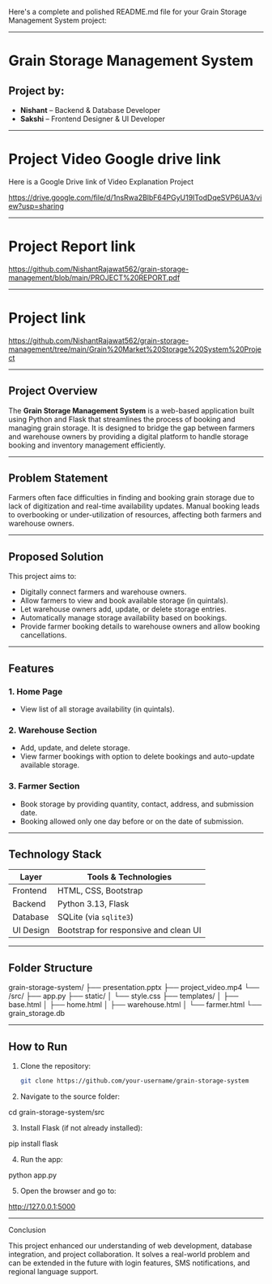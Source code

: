 Here's a complete and polished README.md file for your Grain Storage Management System project:


---

# Grain Storage Management System

## Project by:
- **Nishant** – Backend & Database Developer
- **Sakshi** – Frontend Designer & UI Developer

___

# Project Video Google drive link

Here is a Google Drive link of Video Explanation Project

https://drive.google.com/file/d/1nsRwa2BlbF64PGyU19ITodDqeSVP6UA3/view?usp=sharing

___

# Project Report link

https://github.com/NishantRajawat562/grain-storage-management/blob/main/PROJECT%20REPORT.pdf


---

# Project link

https://github.com/NishantRajawat562/grain-storage-management/tree/main/Grain%20Market%20Storage%20System%20Project

___

## Project Overview

The **Grain Storage Management System** is a web-based application built using Python and Flask that streamlines the process of booking and managing grain storage. It is designed to bridge the gap between farmers and warehouse owners by providing a digital platform to handle storage booking and inventory management efficiently.

---

## Problem Statement

Farmers often face difficulties in finding and booking grain storage due to lack of digitization and real-time availability updates. Manual booking leads to overbooking or under-utilization of resources, affecting both farmers and warehouse owners.

---

## Proposed Solution

This project aims to:
- Digitally connect farmers and warehouse owners.
- Allow farmers to view and book available storage (in quintals).
- Let warehouse owners add, update, or delete storage entries.
- Automatically manage storage availability based on bookings.
- Provide farmer booking details to warehouse owners and allow booking cancellations.

---

## Features

### 1. Home Page
- View list of all storage availability (in quintals).

### 2. Warehouse Section
- Add, update, and delete storage.
- View farmer bookings with option to delete bookings and auto-update available storage.

### 3. Farmer Section
- Book storage by providing quantity, contact, address, and submission date.
- Booking allowed only one day before or on the date of submission.

---

## Technology Stack

| Layer        | Tools & Technologies                     |
|--------------|------------------------------------------|
| Frontend     | HTML, CSS, Bootstrap                     |
| Backend      | Python 3.13, Flask                       |
| Database     | SQLite (via `sqlite3`)                   |
| UI Design    | Bootstrap for responsive and clean UI    |

---

## Folder Structure

grain-storage-system/ ├── presentation.pptx ├── project_video.mp4 └── /src/ ├── app.py ├── static/ │   └── style.css ├── templates/ │   ├── base.html │   ├── home.html │   ├── warehouse.html │   └── farmer.html └── grain_storage.db

---

## How to Run

1. Clone the repository:
   ```bash
   git clone https://github.com/your-username/grain-storage-system

2. Navigate to the source folder:

cd grain-storage-system/src


3. Install Flask (if not already installed):

pip install flask


4. Run the app:

python app.py


5. Open the browser and go to:

http://127.0.0.1:5000


---

Conclusion

This project enhanced our understanding of web development, database integration, and project collaboration. It solves a real-world problem and can be extended in the future with login features, SMS notifications, and regional language support.



